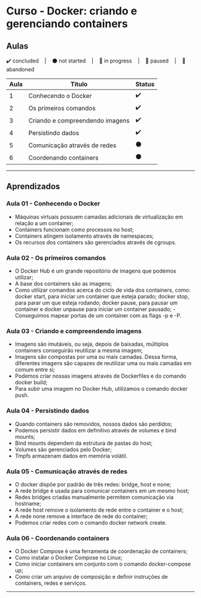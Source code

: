 # Curso - Docker: criando e gerenciando containers

## Aulas
<p>
  ✔️ concluded &nbsp;&nbsp;&nbsp;|&nbsp;&nbsp;&nbsp;
  ⚫ not started &nbsp;&nbsp;&nbsp;|&nbsp;&nbsp;&nbsp;
  🔵 in progress &nbsp;&nbsp;&nbsp;|&nbsp;&nbsp;&nbsp;
  🔶 paused &nbsp;&nbsp;&nbsp;|&nbsp;&nbsp;&nbsp;
  🔴 abandoned 
</p>

| Aula | Titulo | Status |
| --- | --- | --- |
| 1 | Conhecendo o Docker | ✔️ |
| 2 | Os primeiros comandos | ✔️ |
| 3 | Criando e compreendendo imagens | ✔️ |
| 4 | Persistindo dados | ✔️ |
| 5 | Comunicação através de redes | ⚫ |
| 6 | Coordenando containers  | ⚫ |

---

## Aprendizados

### Aula 01 - Conhecendo o Docker
<ul>
  <li>Máquinas virtuais possuem camadas adicionais de virtualização em relação a um container;</li>
  <li>Containers funcionam como processos no host;</li>
  <li>Containers atingem isolamento através de namespaces;</li>
  <li>Os recursos dos containers são gerenciados através de cgroups.</li>
</ul>

### Aula 02 - Os primeiros comandos
<ul>
  <li>O Docker Hub é um grande repositório de imagens que podemos utilizar;</li>
  <li>A base dos containers são as imagens;</li>
  <li>Como utilizar comandos acerca do ciclo de vida dos containers, como: docker start, para iniciar um container que esteja parado; docker stop, para parar um que esteja rodando; docker pause, para pausar um container e docker unpause para iniciar um container pausado; -Conseguimos mapear portas de um container com as flags -p e -P.</li>
</ul>

### Aula 03 - Criando e compreendendo imagens
<ul>
  <li>Imagens são imutáveis, ou seja, depois de baixadas, múltiplos containers conseguirão reutilizar a mesma imagem;</li>
  <li>Imagens são compostas por uma ou mais camadas. Dessa forma, diferentes imagens são capazes de reutilizar uma ou mais camadas em comum entre si;</li>
  <li>Podemos criar nossas imagens através de Dockerfiles e do comando docker build;</li>
  <li>Para subir uma imagem no Docker Hub, utilizamos o comando docker push.</li>
</ul>

### Aula 04 - Persistindo dados
<ul>
  <li>Quando containers são removidos, nossos dados são perdidos;</li>
  <li>Podemos persistir dados em definitivo através de volumes e bind mounts;</li>
  <li>Bind mounts dependem da estrutura de pastas do host;</li>
  <li>Volumes são gerenciados pelo Docker;</li>
  <li>Tmpfs armazenam dados em memória volátil.</li>
</ul>

### Aula 05 - Comunicação através de redes
<ul>
  <li>O docker dispõe por padrão de três redes: bridge, host e none;</li>
  <li>A rede bridge é usada para comunicar containers em um mesmo host;</li>
  <li>Redes bridges criadas manualmente permitem comunicação via hostname;</li>
  <li>A rede host remove o isolamento de rede entre o container e o host;</li>
  <li>A rede none remove a interface de rede do container;</li>
  <li>Podemos criar redes com o comando docker network create.</li>
</ul>

### Aula 06 - Coordenando containers 
<ul>
  <li>O Docker Compose é uma ferramenta de coordenação de containers;</li>
  <li>Como instalar o Docker Compose no Linux;</li>
  <li>Como iniciar containers em conjunto com o comando docker-compose up;</li>
  <li>Como criar um arquivo de composição e definir instruções de containers, redes e serviços.</li>
</ul>

---
